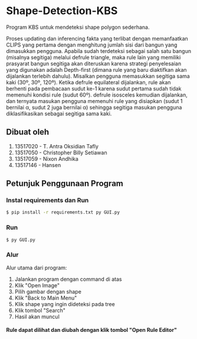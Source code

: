 # Shape-Detection-KBS

Program KBS untuk mendeteksi shape polygon sederhana.

Proses updating dan inferencing fakta yang terlibat dengan memanfaatkan CLIPS yang pertama dengan menghitung jumlah sisi dari bangun yang dimasukkan pengguna. Apabila sudah terdeteksi sebagai salah satu bangun (misalnya segitiga) melalui defrule triangle, maka rule lain yang memiliki prasyarat bangun segitiga akan diteruskan karena strategi penyelesaian yang digunakan adalah Depth-first (dimana rule yang baru diaktifkan akan dijalankan terlebih dahulu). Misalkan pengguna memasukkan segitiga sama kaki (30º, 30º, 120º). Ketika defrule equilateral dijalankan, rule akan berhenti pada pembacaan sudut ke-1 karena sudut pertama sudah tidak memenuhi kondisi rule (sudut 60º). defrule isosceles kemudian dijalankan, dan ternyata masukan pengguna memenuhi rule yang disiapkan (sudut 1 bernilai α, sudut 2 juga bernilai α) sehingga segitiga masukan pengguna diklasifikasikan sebagai segitiga sama kaki.

## Dibuat oleh
1. 13517020 - T. Antra Oksidian Tafly
2. 13517050 - Christopher Billy Setiawan
3. 13517059 - Nixon Andhika
4. 13517146 - Hansen

## Petunjuk Penggunaan Program
### Instal requirements dan Run
```sh
$ pip install -r requirements.txt py GUI.py
```
### Run
```sh
$ py GUI.py
```
### Alur
Alur utama dari program:
1. Jalankan program dengan command di atas
2. Klik "Open Image"
3. Pilih gambar dengan shape
4. Klik "Back to Main Menu"
5. Klik shape yang ingin dideteksi pada tree
6. Klik tombol "Search"
7. Hasil akan muncul

#### Rule dapat dilihat dan diubah dengan klik tombol "Open Rule Editor"
